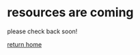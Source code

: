 # resources are coming
please check back soon!

[return home](https://indigenousengineering.github.io)
